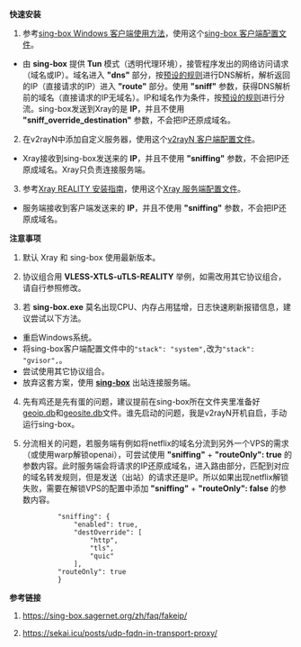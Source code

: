 **快速安装**

1. 参考[sing-box Windows 客户端使用方法](https://github.com/chika0801/sing-box-examples/tree/main/Tun)，使用这个[sing-box 客户端配置文件](https://github.com/chika0801/Xray-install/blob/main/Tun/sing-box_client_config.json)。

- 由 **sing-box** 提供 **Tun** 模式（透明代理环境），接管程序发出的网络访问请求（域名或IP）。域名进入 **"dns"** 部分，按[预设的规则](https://github.com/chika0801/Xray-install/blob/main/Tun/sing-box_client_config.json#L26)进行DNS解析，解析返回的IP（直接请求的IP）进入 **"route"** 部分。使用 **"sniff"** 参数，获得DNS解析前的域名（直接请求的IP无域名）。IP和域名作为条件，按[预设的规则](https://github.com/chika0801/Xray-install/blob/main/Tun/sing-box_client_config.json#L62)进行分流。sing-box发送到Xray的是 **IP**，并且不使用 **"sniff_override_destination"** 参数，不会把IP还原成域名。

2. 在v2rayN中添加自定义服务器，使用这个[v2rayN 客户端配置文件](https://github.com/chika0801/Xray-install/blob/main/Tun/v2rayN_client_config.json)。

- Xray接收到sing-box发送来的 **IP**，并且不使用 **"sniffing"** 参数，不会把IP还原成域名。Xray只负责连接服务端。

3. 参考[Xray REALITY 安装指南](https://github.com/chika0801/Xray-install/blob/main/REALITY.md)，使用这个[Xray 服务端配置文件](https://github.com/chika0801/Xray-install/blob/main/Tun/Xray_server_config.json)。

- 服务端接收到客户端发送来的 **IP**，并且不使用 **"sniffing"** 参数，不会把IP还原成域名。

**注意事项**

1. 默认 Xray 和 sing-box 使用最新版本。

2. 协议组合用 **VLESS-XTLS-uTLS-REALITY** 举例，如需改用其它协议组合，请自行参照修改。

3. 若 **sing-box.exe** 莫名出现CPU、内存占用猛增，日志快速刷新报错信息，建议尝试以下方法。

- 重启Windows系统。
- 将sing-box客户端配置文件中的`"stack": "system",`改为`"stack": "gvisor",`。
- 尝试使用其它协议组合。
- 放弃这套方案，使用 [**sing-box**](https://github.com/chika0801/sing-box-examples/tree/main/Tun) 出站连接服务端。

4. 先有鸡还是先有蛋的问题，建议提前在sing-box所在文件夹里准备好[geoip.db](https://github.com/soffchen/sing-geoip/releases)和[geosite.db](https://github.com/soffchen/sing-geoip/releases)文件。谁先启动的问题，我是v2rayN开机自启，手动运行sing-box。

5. 分流相关的问题，若服务端有例如将netflix的域名分流到另外一个VPS的需求（或使用warp解锁openai），可尝试使用 **"sniffing"** + **"routeOnly": true** 的参数内容。此时服务端会将请求的IP还原成域名，进入路由部分，匹配到对应的域名转发规则，但是发送（出站）的请求还是IP。所以如果出现netflix解锁失败，需要在解锁VPS的配置中添加 **"sniffing"** + **"routeOnly": false** 的参数内容。

```
            "sniffing": {
                "enabled": true,
                "destOverride": [
                    "http",
                    "tls",
                    "quic"
                ],
            "routeOnly": true
            }
```

**参考链接**

1. https://sing-box.sagernet.org/zh/faq/fakeip/

2. https://sekai.icu/posts/udp-fqdn-in-transport-proxy/
